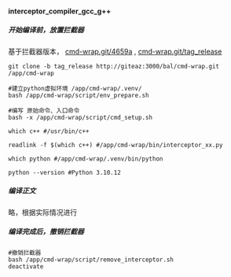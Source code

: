 #### interceptor_compiler_gcc_g++

##### 开始编译前，放置拦截器

基于拦截器版本， [cmd-wrap.git/4659a](http://giteaz:3000/bal/cmd-wrap/commit/4659ac5f7352e34cf055b7769b6eaaaa5fb6882a)  ,  [cmd-wrap.git/tag_release](http://giteaz:3000/bal/cmd-wrap/src/tag/tag_release)

```shell
git clone -b tag_release http://giteaz:3000/bal/cmd-wrap.git   /app/cmd-wrap

#建立python虚拟环境 /app/cmd-wrap/.venv/
bash /app/cmd-wrap/script/env_prepare.sh

#编写 原始命令、入口命令
bash -x /app/cmd-wrap/script/cmd_setup.sh

which c++ #/usr/bin/c++

readlink -f $(which c++) #/app/cmd-wrap/bin/interceptor_xx.py

which python #/app/cmd-wrap/.venv/bin/python

python --version #Python 3.10.12

```

##### 编译正文
略，根据实际情况进行

##### 编译完成后，撤销拦截器
```shell
#撤销拦截器
bash /app/cmd-wrap/script/remove_interceptor.sh
deactivate
```